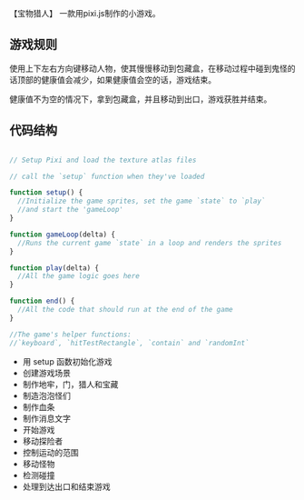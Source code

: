 
 【宝物猎人】
一款用pixi.js制作的小游戏。

## 游戏规则

使用上下左右方向键移动人物，使其慢慢移动到包藏盒，在移动过程中碰到鬼怪的话顶部的健康值会减少，如果健康值会空的话，游戏结束。

健康值不为空的情况下，拿到包藏盒，并且移动到出口，游戏获胜并结束。


## 代码结构

```javascript

// Setup Pixi and load the texture atlas files 

// call the `setup` function when they've loaded

function setup() {
  //Initialize the game sprites, set the game `state` to `play`
  //and start the 'gameLoop'
}

function gameLoop(delta) {
  //Runs the current game `state` in a loop and renders the sprites
}

function play(delta) {
  //All the game logic goes here
}

function end() {
  //All the code that should run at the end of the game
}

//The game's helper functions:
//`keyboard`, `hitTestRectangle`, `contain` and `randomInt`

```	

* 用 setup 函数初始化游戏
* 创建游戏场景
* 制作地牢，门，猎人和宝藏
* 制造泡泡怪们
* 制作血条
* 制作消息文字
* 开始游戏
* 移动探险者
* 控制运动的范围
* 移动怪物
* 检测碰撞
* 处理到达出口和结束游戏